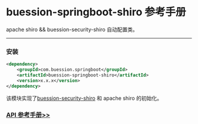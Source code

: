 # buession-springboot-shiro 参考手册


apache shiro && buession-security-shiro 自动配置类。


---


### 安装

```xml
<dependency>
    <groupId>com.buession.springboot</groupId>
    <artifactId>buession-springboot-shiro</artifactId>
    <version>x.x.x</version>
</dependency>
```


该模块实现了[buession-security-shiro](https://security.buession.com/manual/2.3/shiro/index.html) 和 apache shiro 的初始化。


### [API 参考手册>>](https://javadoc.io/static/com.buession.springboot/buession-springboot-shiro/2.3.0/)